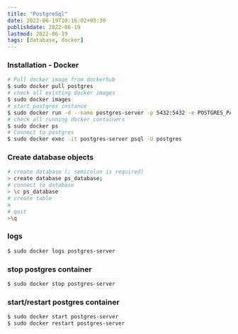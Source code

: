 ```yaml
---
title: "PostgreSql"
date: 2022-06-19T10:16:02+05:30
publishdate: 2022-06-19
lastmod: 2022-06-19
tags: [database, docker]
---
```

### Installation - Docker
```bash
# Pull docker image from dockerhub
$ sudo docker pull postgres
# check all existing docker images
$ sudo docker images
# start postgres instance
$ sudo docker run -d --name postgres-server -p 5432:5432 -e POSTGRES_PASSWORD=slayer postgres
# check all running docker containers
$ sudo docker ps
# Connect to postgres
$ sudo docker exec -it postgres-server psql -U postgres
```
### Create database objects
```bash
# create database (; semicolon is required)
> create database ps_database;
# connect to database
> \c ps_database
# create table
> 
# quit
>\q
```

### logs 
```bash
$ sudo docker logs postgres-server
```

### stop postgres container
```bash
$ sudo docker stop postgres-server
```
### start/restart postgres container
```bash
$ sudo docker start postgres-server
$ sudo docker restart postgres-server
```
